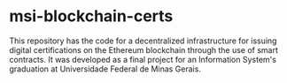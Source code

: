 # msi-blockchain-certs
This repository has the code for a decentralized infrastructure for issuing digital certifications on the Ethereum blockchain through the use of smart contracts. It was developed as a final project for an Information System's graduation at Universidade Federal de Minas Gerais.
